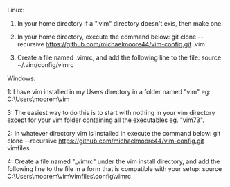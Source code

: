 

Linux:

1. In your home directory if a ".vim" directory doesn't exis, then make one.

2. In your home directory, execute the command below:
       git clone --recursive https://github.com/michaelmoore44/vim-config.git .vim

3. Create a file named .vimrc, and add the following line to the file:
       source ~/.vim/config/vimrc

Windows:

1: I have vim installed in my Users directory in a folder named "vim" eg:
       C:\Users\moorem\vim

3: The easiest way to do this is to start with nothing in your vim directory
   except for your vim folder containing all the executables eg. "vim73". 

2: In whatever directory vim is installed in execute the command below:
       git clone --recursive https://github.com/michaelmoore44/vim-config.git vimfiles

4: Create a file named "_vimrc" under the vim install directory, and add the following
   line to the file in a form that is compatible with your setup:
       source C:\Users\moorem\vim\vimfiles\config\vimrc